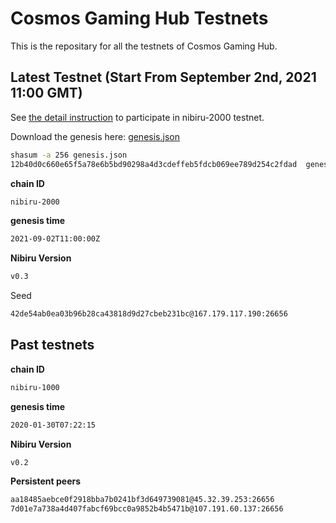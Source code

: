 # Cosmos Gaming Hub Testnets
This is the repositary for all the testnets of Cosmos Gaming Hub.

## Latest Testnet (Start From September 2nd, 2021 11:00 GMT)

See [the detail instruction](./nibiru-2000/README.md) to participate in nibiru-2000 testnet.

Download the genesis here: [genesis.json](./nibiru-2020/genesis.json)

```sh
shasum -a 256 genesis.json
12b40d0c660e65f5a78e6b5bd90298a4d3cdeffeb5fdcb069ee789d254c2fdad  genesis.json
```

**chain ID**

```sh
nibiru-2000
```

**genesis time**

```sh
2021-09-02T11:00:00Z
```

**Nibiru Version**

```sh
v0.3
```

Seed

```sh
42de54ab0ea03b96b28ca43818d9d27cbeb231bc@167.179.117.190:26656
```

## Past testnets
**chain ID**

```sh
nibiru-1000
```

**genesis time**

```sh
2020-01-30T07:22:15
```

**Nibiru Version**

```sh
v0.2
```

**Persistent peers**

```sh
aa18485aebce0f2918bba7b0241bf3d649739081@45.32.39.253:26656
7d01e7a738a4d407fabcf69bcc0a9852b4b5471b@107.191.60.137:26656
```
